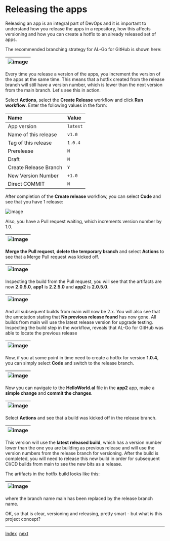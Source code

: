 # Releasing the apps
Releasing an app is an integral part of DevOps and it is important to understand how you release the apps in a repository, how this affects versioning and how you can create a hotfix to an already released set of apps.

The recommended branching strategy for AL-Go for GitHub is shown here:

| ![image](https://user-images.githubusercontent.com/10775043/231577806-6ba0657e-ba8e-46c2-99e2-710e30ebec88.png) |
|-|

Every time you release a version of the apps, you increment the version of the apps at the same time.
This means that a hotfix created from the release branch will still have a version number, which is lower than the next version from the main branch.
Let's see this in action.

Select **Actions**, select the **Create Release** workflow and click **Run workflow**. Enter the following values in the form:

| Name | Value |
| :-- | :-- |
| App version | `latest` |
| Name of this release | `v1.0` |
| Tag of this release | `1.0.4` |
| Prerelease | `N` |
| Draft | `N` |
| Create Release Branch | `Y` |
| New Version Number | `+1.0` |
| Direct COMMIT | `N` |

After completion of the **Create release** workflow, you can select **Code** and see that you have 1 release:

![image](https://user-images.githubusercontent.com/10775043/231591177-d2a85451-a717-4f87-a2ae-55e26c19a17f.png)

Also, you have a Pull request waiting, which increments version number by 1.0.

| ![image](https://github.com/microsoft/AL-Go/assets/10775043/3955d853-fc6a-447a-a5e0-8a56983462d2) |
|-|

**Merge the Pull request**, **delete the temporary branch** and select **Actions** to see that a Merge Pull request was kicked off.

| ![image](https://github.com/microsoft/AL-Go/assets/10775043/96ff7600-ec05-411f-9335-aa389feabbd7) |
|-|

Inspecting the build from the Pull request, you will see that the artifacts are now **2.0.5.0**, **app1** is **2.2.5.0** and **app2** is **2.0.5.0**.

| ![image](https://github.com/microsoft/AL-Go/assets/10775043/d5382e5d-ac65-44f2-bb58-69b148764e1a) |
|-|

And all subsequent builds from main will now be 2.x. You will also see that the annotation stating that **No previous release found** has now gone.
All builds from main will use the latest release version for upgrade testing. Inspecting the build step in the workflow, reveals that AL-Go for GitHub was able to locate the previous release

| ![image](https://github.com/microsoft/AL-Go/assets/10775043/2d404467-9311-4cc4-97fc-99961c29f7d0) |
|-|

Now, if you at some point in time need to create a hotfix for version **1.0.4**, you can simply select **Code** and switch to the release branch.

| ![image](https://github.com/microsoft/AL-Go/assets/10775043/1169ef76-dd23-49c5-8f02-098021f8951e) |
|-|

Now you can navigate to the **HelloWorld.al** file in the **app2** app, make a **simple change** and **commit the changes**.

| ![image](https://github.com/microsoft/AL-Go/assets/10775043/0e44c89b-041e-4260-abe0-cbf9bb59affa) |
|-|

Select **Actions** and see that a build was kicked off in the release branch.

| ![image](https://github.com/microsoft/AL-Go/assets/10775043/06b8e92b-21e7-424c-9208-e17722feeb15) |
|-|

This version will use the **latest released build**, which has a version number lower than the one you are building as previous release and will use the version numbers from the release branch for versioning.
After the build is completed, you will need to release this new build in order for subsequent CI/CD builds from main to see the new bits as a release.

The artifacts in the hotfix build looks like this:

| ![image](https://github.com/microsoft/AL-Go/assets/10775043/a53fbe6a-0ec3-4e2d-a5d6-fe89a9cb3fdd) |
|-|

where the branch name main has been replaced by the release branch name.

OK, so that is clear, versioning and releasing, pretty smart - but what is this project concept?

---
[Index](Index.md)&nbsp;&nbsp;[next](Projects.md)

